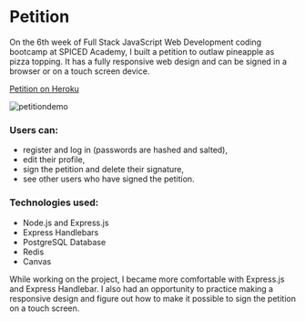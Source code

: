 # Petition

On the 6th week of Full Stack JavaScript Web Development coding bootcamp at SPICED Academy, I built a petition to outlaw pineapple as pizza topping. It has a fully responsive web design and can be signed in a browser or on a touch screen device.

[Petition on Heroku](https://pineapplepetition.herokuapp.com/)

![petitiondemo](/Users/lina/Desktop/horseradish-petition/petitiondemo.gif)

### Users can:

- register and log in (passwords are hashed and salted),
- edit their profile,
- sign the petition and delete their signature,
-  see other users who have signed the petition.  

### Technologies used:

- Node.js and Express.js
- Express Handlebars
- PostgreSQL Database
- Redis 
- Canvas

While working on the project, I became more comfortable with Express.js and Express Handlebar. I also had an opportunity to practice making a responsive design and figure out how to make it possible to sign the petition on a touch screen. 